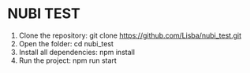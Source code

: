 # NUBI TEST

1) Clone the repository: git clone https://github.com/Lisba/nubi_test.git
2) Open the folder: cd nubi_test
3) Install all dependencies: npm install
4) Run the project: npm run start